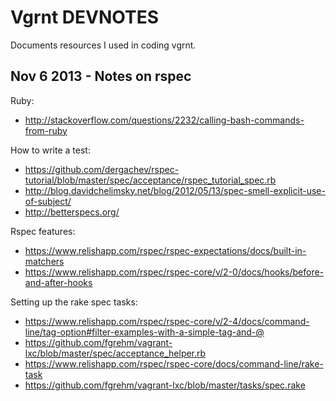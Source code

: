 # Vgrnt DEVNOTES

Documents resources I used in coding vgrnt.

## Nov 6 2013 - Notes on rspec

Ruby:

* http://stackoverflow.com/questions/2232/calling-bash-commands-from-ruby

How to write a test:

* https://github.com/dergachev/rspec-tutorial/blob/master/spec/acceptance/rspec_tutorial_spec.rb
* http://blog.davidchelimsky.net/blog/2012/05/13/spec-smell-explicit-use-of-subject/
* http://betterspecs.org/

Rspec features:

* https://www.relishapp.com/rspec/rspec-expectations/docs/built-in-matchers
* https://www.relishapp.com/rspec/rspec-core/v/2-0/docs/hooks/before-and-after-hooks

Setting up the rake spec tasks:

* https://www.relishapp.com/rspec/rspec-core/v/2-4/docs/command-line/tag-option#filter-examples-with-a-simple-tag-and-@
* https://github.com/fgrehm/vagrant-lxc/blob/master/spec/acceptance_helper.rb
* https://www.relishapp.com/rspec/rspec-core/docs/command-line/rake-task
* https://github.com/fgrehm/vagrant-lxc/blob/master/tasks/spec.rake
